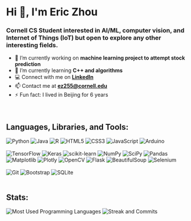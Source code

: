 <h1 align="left">Hi 👋, I'm Eric Zhou</h1>
<h3 align="left">Cornell CS Student interested in AI/ML, computer vision, and Internet of Things (IoT) but open to explore any other interesting fields.</h3>

- 🔭 I’m currently working on **machine learning project to attempt stock prediction**
- 🌱 I’m currently learning **C++ and algorithms**
- :computer: Connect with me on **[LinkedIn](https://www.linkedin.com/in/ericzzhou/)**
- 📫 Contact me at **ez255@cornell.edu**
- ⚡ Fun fact: I lived in Beijing for 6 years

<br>

<h2 align="left">Languages, Libraries, and Tools:</h2>
<div>
  <img  alt="Python" src ="https://img.shields.io/badge/Python-14354C?style=for-the-badge&logo=python&logoColor=white"/>
  <img  alt="Java" src ="https://img.shields.io/badge/Java-ED8B00?style=for-the-badge&logo=openjdk&logoColor=white"/>
  <img  alt="R" src="https://img.shields.io/badge/-R-276DC3?style=for-the-badge&logo=r&logoColor=white" />
  <img  alt="HTML5" src="https://img.shields.io/badge/html5-%23E34F26.svg?style=for-the-badge&logo=html5&logoColor=white"/>
  <img  alt="CSS3" src="https://img.shields.io/badge/css3-%231572B6.svg?style=for-the-badge&logo=css3&logoColor=white"/>
  <img  alt="JavaScript" src="https://img.shields.io/badge/JavaScript-%23323330.svg?style=for-the-badge&logo=javascript&logoColor=white"/>
  <img  alt="Arduino" src="https://img.shields.io/badge/Arduino-3186a0.svg?style=for-the-badge&logo=arduino&logoColor=white"/>
</div>
<br>
<div>
  <img  alt="TensorFlow" src ="https://img.shields.io/badge/TensorFlow-FF6F00?style=for-the-badge&logo=TensorFlow&logoColor=white"/>
  <img  alt="Keras" src ="https://img.shields.io/badge/Keras-D00000?style=for-the-badge&logo=Keras&logoColor=white"/>
  <img  alt="scikit-learn" src ="https://img.shields.io/badge/scikit_learn-F7931E?style=for-the-badge&logo=scikit-learn&logoColor=white"/>
  <img  alt="NumPy" src ="https://img.shields.io/badge/Numpy-777BB4?style=for-the-badge&logo=numpy&logoColor=white"/>
  <img  alt="SciPy" src ="https://img.shields.io/badge/SciPy-%230C55A5.svg?style=for-the-badge&logo=scipy&logoColor=white"/>
  <img  alt="Pandas" src ="https://img.shields.io/badge/Pandas-2C2D72?style=for-the-badge&logo=pandas&logoColor=white"/>
  <img  alt="Matplotlib" src ="https://img.shields.io/badge/Matplotlib-%23ffffff.svg?style=for-the-badge&logo=Matplotlib&logoColor=white"/>
  <img  alt="Plotly" src ="https://img.shields.io/badge/Plotly-239120?style=for-the-badge&logo=plotly&logoColor=white"/>
  <img  alt="OpenCV" src ="https://img.shields.io/badge/OpenCV-27338e?style=for-the-badge&logo=OpenCV&logoColor=white"/>
  <img  alt="Flask" src ="https://img.shields.io/badge/-Flask-05122A?style=for-the-badge&logo=flask&logoColor=white"/>
  <img  alt="BeautifulSoup" src ="https://img.shields.io/badge/BeautifulSoup-563D7C?style=for-the-badge&logo=beautifulsoup4&logoColor=white"/>
  <img  alt="Selenium" src ="https://img.shields.io/badge/-Selenium-05122A?style=for-the-badge&logo=selenium&logoColor=white"/>
</div>
<br>
<div>
  <img  alt="Git" src="https://img.shields.io/badge/-Git-F05032?style=for-the-badge&logo=git&logoColor=white" />
  <img  alt="Bootstrap" src ="https://img.shields.io/badge/Bootstrap-563D7C?style=for-the-badge&logo=bootstrap&logoColor=white"/>
  <img  alt="SQLite" src ="https://img.shields.io/badge/sqlite-%2307405e.svg?style=for-the-badge&logo=sqlite&logoColor=white"/>
</div>

<br>

<h2 align="left">Stats:</h2>
<img src="https://github-readme-stats.vercel.app/api/top-langs?username=ericzhou16&show_icons=true&locale=en&layout=compact" alt="Most Used Programming Languages" />
<img src="https://github-readme-streak-stats.herokuapp.com/?user=ericzhou16&" alt="Streak and Commits" />
